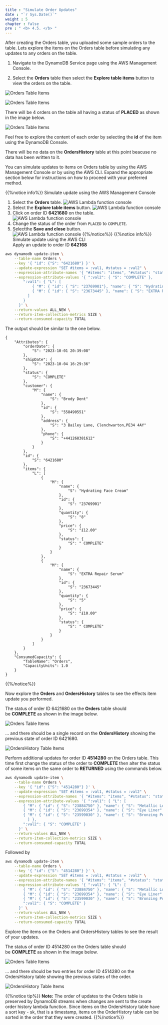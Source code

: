 ```yaml
---
title : "Simulate Order Updates"
date : "`r Sys.Date()`"
weight : 5
chapter : false
pre : " <b> 4.5. </b> "
---
```


After creating the Orders table, you uploaded some sample orders to the table. Lets explore the items on the Orders table before simulating any updates to any orders on the table.

1. Navigate to the DynamoDB Service page using the AWS Management Console.

2. Select the **Orders** table then select the **Explore table items** button to view the orders on the table.

![Orders Table Items](/images/4/4.3/14.png)

![Orders Table Items](/images/4/4.3/15.png)

There will be 4 orders on the table all having a status of **PLACED** as shown in the image below.

![Orders Table Items](/images/4/4.3/16.png)

Feel free to explore the content of each order by selecting the **id** of the item using the DynamoDB Console.

There will be no data on the **OrdersHistory** table at this point beacuse no data has been written to it.

You can simulate updates to items on Orders table by using the AWS Management Console or by using the AWS CLI. Expand the appropriate section below for instructions on how to proceed with your preferred method.

{{%notice info%}}
Simulate update using the AWS Management Console

1. Select the **Orders** table.
![AWS Lambda function console](/images/4/4.3/21.png)
2. Select the **Explore table items** button.
![AWS Lambda function console](/images/4/4.3/22.png)
3. Click on order ID **6421680** on the table.
![AWS Lambda function console](/images/4/4.3/23.png)
4. Change the status of the order from `PLACED` to `COMPLETE`.
5. Selectthe **Save and close** button.\
![AWS Lambda function console](/images/4/4.3/24.png)
{{%/notice%}}
{{%notice info%}}
Simulate update using the AWS CLI\
Apply an update to order ID **642168**
```bash
aws dynamodb update-item \
    --table-name Orders \
    --key '{ "id": {"S": "6421680"} }' \
    --update-expression "SET #items = :val1, #status = :val2" \
    --expression-attribute-names '{ "#items": "items", "#status": "status" }' \
    --expression-attribute-values '{ ":val2": { "S": "COMPLETE" },
        ":val1": { "L": [
            { "M": { "id": { "S": "23769901"}, "name": { "S": "Hydrating Face Cream" }, "price": { "S": "£12.00" }, "quantity": { "S": "8"}, "status": { "S": " COMPLETE" } } },
            { "M": { "id": { "S": "23673445" }, "name": { "S": "EXTRA Repair Serum" }, "price": { "S": "£10.00" }, "quantity": { "S": "5" }, "status": { "S": " COMPLETE" } } }
          ]
        } 
      }' \
    --return-values ALL_NEW \
    --return-item-collection-metrics SIZE \
    --return-consumed-capacity TOTAL
```
The output should be similar to the one below.
```
{
    "Attributes": {
        "orderDate": {
            "S": "2023-10-01 20:39:08"
        },
        "shipDate": {
            "S": "2023-10-04 16:29:36"
        },
        "status": {
            "S": "COMPLETE"
        },
        "customer": {
            "M": {
                "name": {
                    "S": "Brody Dent"
                },
                "id": {
                    "S": "558490551"
                },
                "address": {
                    "S": "3 Bailey Lane, Clenchwarton,PE34 4AY"
                },
                "phone": {
                    "S": "+441268381612"
                }
            }
        },
        "id": {
            "S": "6421680"
        },
        "items": {
            "L": [
                {
                    "M": {
                        "name": {
                            "S": "Hydrating Face Cream"
                        },
                        "id": {
                            "S": "23769901"
                        },
                        "quantity": {
                            "S": "8"
                        },
                        "price": {
                            "S": "£12.00"
                        },
                        "status": {
                            "S": " COMPLETE"
                        }
                    }
                },
                {
                    "M": {
                        "name": {
                            "S": "EXTRA Repair Serum"
                        },
                        "id": {
                            "S": "23673445"
                        },
                        "quantity": {
                            "S": "5"
                        },
                        "price": {
                            "S": "£10.00"
                        },
                        "status": {
                            "S": " COMPLETE"
                        }
                    }
                }
            ]
        }
    },
    "ConsumedCapacity": {
        "TableName": "Orders",
        "CapacityUnits": 1.0
    }
}
```
{{%/notice%}}


Now explore the **Orders** and **OrdersHistory** tables to see the effects item update you performed.

The status of order ID 6421680 on the **Orders** table should be **COMPLETE** as shown in the image below.

![Orders Table Items](/images/4/4.3/17.png)

... and there should be a single record on the **OrdersHistory** showing the previous state of order ID 6421680.

![OrdersHistory Table Items](/images/4/4.3/18.png)

Perform additional updates for order ID **4514280** on the Orders table. This time first change the status of the order to **COMPLETE** then alter the status of some items on the same order to **RETURNED** using the commands below.

```bash
aws dynamodb update-item \
    --table-name Orders \
    --key '{ "id": {"S": "4514280"} }' \
    --update-expression "SET #items = :val1, #status = :val2" \
    --expression-attribute-names '{ "#items": "items", "#status": "status" }' \
    --expression-attribute-values '{ ":val1": { "L": [ 
        { "M": { "id": { "S": "23884750" }, "name": { "S": "Metallic Long-Wear Cream Shadow" }, "price": { "S": "£15.00" }, "quantity": { "S": "13" }, "status": { "S": "COMPLETE" } } },
        { "M": { "id": { "S": "23699354" }, "name": { "S": "Eye Liner" }, "price": { "S": "£9.00" }, "quantity": { "S": "8" }, "status": { "S": "COMPLETE" } } },
        { "M": { "id": { "S": "23599030" }, "name": { "S": "Bronzing Powder" }, "price": { "S": "£12.00" }, "quantity": { "S": "10" }, "status": { "S": "COMPLETE" } } }
          ] },
        ":val2": { "S": "COMPLETE" }
      }' \
    --return-values ALL_NEW \
    --return-item-collection-metrics SIZE \
    --return-consumed-capacity TOTAL
```

Followed by

```bash
aws dynamodb update-item \
    --table-name Orders \
    --key '{ "id": {"S": "4514280"} }' \
    --update-expression "SET #items = :val1, #status = :val2" \
    --expression-attribute-names '{ "#items": "items", "#status": "status" }' \
    --expression-attribute-values '{ ":val1": { "L": [ 
        { "M": { "id": { "S": "23884750" }, "name": { "S": "Metallic Long-Wear Cream Shadow" }, "price": { "S": "£15.00" }, "quantity": { "S": "13" }, "status": { "S": "COMPLETE" } } },
        { "M": { "id": { "S": "23699354" }, "name": { "S": "Eye Liner" }, "price": { "S": "£9.00" }, "quantity": { "S": "8" }, "status": { "S": "RETURNED" } } },
        { "M": { "id": { "S": "23599030" }, "name": { "S": "Bronzing Powder" }, "price": { "S": "£12.00" }, "quantity": { "S": "10" }, "status": { "S": "RETURNED" } } } ] },
        ":val2": { "S": "COMPLETE" }
      }' \
    --return-values ALL_NEW \
    --return-item-collection-metrics SIZE \
    --return-consumed-capacity TOTAL
```

Explore the items on the Orders and OrdersHistory tables to see the result of your updates.

The status of order ID 4514280 on the Orders table should be **COMPLETE** as shown in the image below.

![Orders Table Items](/images/4/4.3/19.png)

... and there should be two entries for order ID 4514280 on the OrdersHistory table showing the previous states of the order.

![OrdersHistory Table Items](/images/4/4.3/20.png)

{{%notice tip%}}
**Note:** The order of updates to the Orders table is preserved by DynamoDB streams when changes are sent to the create order history lambda function. Since items on the OrdersHistory table have a sort key - sk, that is a timestamp, items on the OrderHistory table can be sorted in the order that they were created.
{{%/notice%}}
